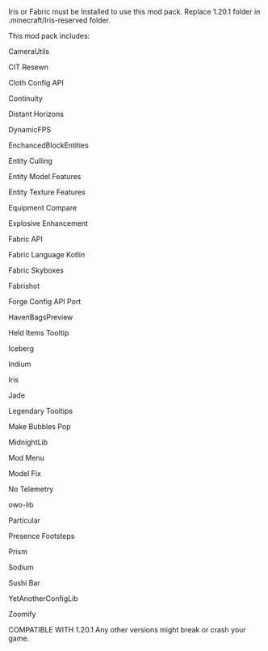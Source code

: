 Iris or Fabric must be Installed to use this mod pack. Replace 1.20.1 folder in .minecraft/Iris-reserved folder.

This mod pack includes:

CameraUtils

CIT Resewn

Cloth Config API

Continuity

Distant Horizons

DynamicFPS

EnchancedBlockEntities

Entity Culling

Entity Model Features

Entity Texture Features

Equipment Compare

Explosive Enhancement

Fabric API

Fabric Language Kotlin

Fabric Skyboxes

Fabrishot

Forge Config API Port

HavenBagsPreview

Held Items Tooltip

Iceberg

Indium

Iris

Jade

Legendary Tooltips

Make Bubbles Pop

MidnightLib

Mod Menu

Model Fix

No Telemetry

owo-lib

Particular

Presence Footsteps

Prism

Sodium

Sushi Bar

YetAnotherConfigLib

Zoomify

COMPATIBLE WITH 1.20.1 
Any other versions might break or crash your game.
